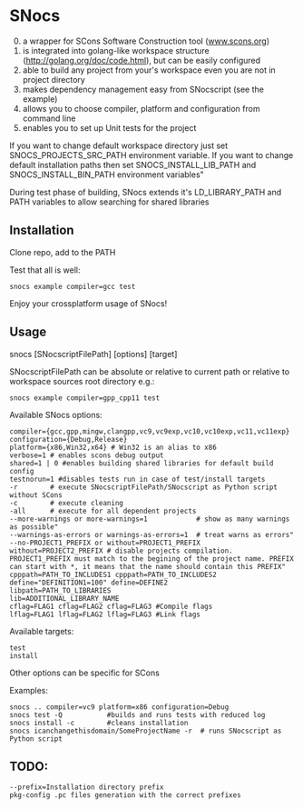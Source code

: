 SNocs
=====

0. a wrapper for SCons Software Construction tool (www.scons.org)
1. is integrated into golang-like workspace structure (http://golang.org/doc/code.html), but can be easily configured
2. able to build any project from your's workspace even you are not in project directory
3. makes dependency management easy from SNocscript (see the example)
4. allows you to choose compiler, platform and configuration from command line
5. enables you to set up Unit tests for the project

If you want to change default workspace directory just set SNOCS_PROJECTS_SRC_PATH environment variable. 
If you want to change default installation paths then set SNOCS_INSTALL_LIB_PATH and SNOCS_INSTALL_BIN_PATH environment variables" 

During test phase of building, SNocs extends it's LD_LIBRARY_PATH and PATH variables to allow searching for shared libraries

Installation
---

Clone repo, add to the PATH

Test that all is well:

    snocs example compiler=gcc test

Enjoy your crossplatform usage of SNocs!

Usage
---

snocs [SNocscriptFilePath] [options] [target]

SNocscriptFilePath can be absolute or relative to current path or 
relative to workspace sources root directory e.g.:

    snocs example compiler=gpp_cpp11 test

Available SNocs options:

    compiler={gcc,gpp,mingw,clangpp,vc9,vc9exp,vc10,vc10exp,vc11,vc11exp}
    configuration={Debug,Release}
    platform={x86,Win32,x64} # Win32 is an alias to x86
    verbose=1 # enables scons debug output
    shared=1 | 0 #enables building shared libraries for default build config
    testnorun=1 #disables tests run in case of test/install targets
    -r        # execute SNocscriptFilePath/SNocscript as Python script without SCons
    -c        # execute cleaning
    -all      # execute for all dependent projects
    --more-warnings or more-warnings=1            # show as many warnings as possible"
    --warnings-as-errors or warnings-as-errors=1  # treat warns as errors"
    --no-PROJECT1_PREFIX or without=PROJECT1_PREFIX without=PROJECT2_PREFIX # disable projects compilation. PROJECT1_PREFIX must match to the begining of the project name. PREFIX can start with *, it means that the name should contain this PREFIX"
    cpppath=PATH_TO_INCLUDES1 cpppath=PATH_TO_INCLUDES2
    define="DEFINITION1=100" define=DEFINE2
    libpath=PATH_TO_LIBRARIES
    lib=ADDITIONAL_LIBRARY_NAME
    cflag=FLAG1 cflag=FLAG2 cflag=FLAG3 #Compile flags
    lflag=FLAG1 lflag=FLAG2 lflag=FLAG3 #Link flags

Available targets:

    test
    install

Other options can be specific for SCons

Examples:

    snocs .. compiler=vc9 platform=x86 configuration=Debug
    snocs test -Q           #builds and runs tests with reduced log
    snocs install -c        #cleans installation
    snocs icanchangethisdomain/SomeProjectName -r  # runs SNocscript as Python script
    
    
    
TODO:
---

    --prefix=Installation directory prefix
    pkg-config .pc files generation with the correct prefixes
